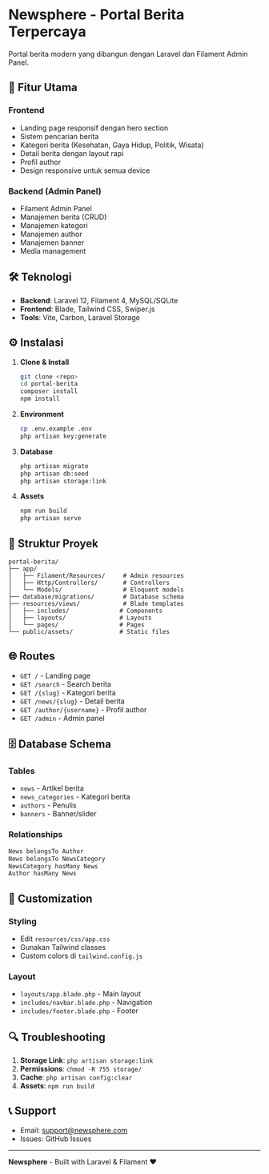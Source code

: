 # Newsphere - Portal Berita Terpercaya

Portal berita modern yang dibangun dengan Laravel dan Filament Admin Panel.

## 🚀 Fitur Utama

### Frontend
- Landing page responsif dengan hero section
- Sistem pencarian berita
- Kategori berita (Kesehatan, Gaya Hidup, Politik, Wisata)
- Detail berita dengan layout rapi
- Profil author
- Design responsive untuk semua device

### Backend (Admin Panel)
- Filament Admin Panel
- Manajemen berita (CRUD)
- Manajemen kategori
- Manajemen author
- Manajemen banner
- Media management

## 🛠 Teknologi

- **Backend**: Laravel 12, Filament 4, MySQL/SQLite
- **Frontend**: Blade, Tailwind CSS, Swiper.js
- **Tools**: Vite, Carbon, Laravel Storage

## ⚙️ Instalasi

1. **Clone & Install**
   ```bash
   git clone <repo>
   cd portal-berita
   composer install
   npm install
   ```

2. **Environment**
   ```bash
   cp .env.example .env
   php artisan key:generate
   ```

3. **Database**
   ```bash
   php artisan migrate
   php artisan db:seed
   php artisan storage:link
   ```

4. **Assets**
   ```bash
   npm run build
   php artisan serve
   ```

## 📁 Struktur Proyek

```
portal-berita/
├── app/
│   ├── Filament/Resources/     # Admin resources
│   ├── Http/Controllers/       # Controllers
│   └── Models/                 # Eloquent models
├── database/migrations/        # Database schema
├── resources/views/            # Blade templates
│   ├── includes/              # Components
│   ├── layouts/               # Layouts
│   └── pages/                 # Pages
└── public/assets/             # Static files
```

## 🌐 Routes

- `GET /` - Landing page
- `GET /search` - Search berita
- `GET /{slug}` - Kategori berita
- `GET /news/{slug}` - Detail berita
- `GET /author/{username}` - Profil author
- `GET /admin` - Admin panel

## 🗄 Database Schema

### Tables
- `news` - Artikel berita
- `news_categories` - Kategori berita
- `authors` - Penulis
- `banners` - Banner/slider

### Relationships
```php
News belongsTo Author
News belongsTo NewsCategory
NewsCategory hasMany News
Author hasMany News
```

## 🎨 Customization

### Styling
- Edit `resources/css/app.css`
- Gunakan Tailwind classes
- Custom colors di `tailwind.config.js`

### Layout
- `layouts/app.blade.php` - Main layout
- `includes/navbar.blade.php` - Navigation
- `includes/footer.blade.php` - Footer

## 🔍 Troubleshooting

1. **Storage Link**: `php artisan storage:link`
2. **Permissions**: `chmod -R 755 storage/`
3. **Cache**: `php artisan config:clear`
4. **Assets**: `npm run build`

## 📞 Support

- Email: support@newsphere.com
- Issues: GitHub Issues

---

**Newsphere** - Built with Laravel & Filament ❤️
